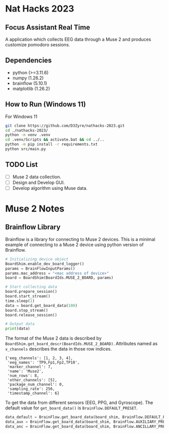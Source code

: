 # Nat Hacks 2023
## Focus Assistant Real Time 
A application which collects EEG data through a Muse 2 and produces customize pomodoro sessions.

## Dependencies
 + python (>=3.11.6)
 + numpy (1.26.2)
 + brainflow (5.10.1)
 + matplotlib (1.26.2)

## How to Run (Windows 11)
For Windows 11
```bash
git clone https://github.com/D3Zyre/nathacks-2023.git
cd ./nathacks-2023/
python -m venv .venv
cd .venv/Scripts && activate.bat && cd ../..
python -m pip install -r requirements.txt
python src/main.py
```

## TODO List
 + [ ] Muse 2 data collection.
 + [ ] Design and Develop GUI.
 + [ ] Develop algorithm using Muse data.

# Muse 2 Notes
## Brainflow Library

Brainflow is a library for connecting to Muse 2 devices. 
This is a minimal example of connecting to a Muse 2 device using python version of Brainflow.

```python
# Initializing device object
BoardShim.enable_dev_board_logger()
params = BrainFlowInputParams()
params.mac_address = "<mac address of device>"
board = BoardShim(BoardIds.MUSE_2_BOARD, params)

# Start collecting data
board.prepare_session()
board.start_stream()
time.sleep(1)
data = board.get_board_data(100)
board.stop_stream()
board.release_session()

# Output data
print(data)
```

The format of the Muse 2 data is described by `BoardShim.get_board_descr(BoardIds.MUSE_2_BOARD)`. Attributes named as `x_channels` describes the data in those row indices. 
```
{'eeg_channels': [1, 2, 3, 4],
 'eeg_names': 'TP9,Fp1,Fp2,TP10',
 'marker_channel': 7,
 'name': 'Muse2',
 'num_rows': 8,
 'other_channels': [5],
 'package_num_channel': 0,
 'sampling_rate': 256,
 'timestamp_channel': 6}
```

To get the data from different sensors (EEG, PPG, and Gyroscope). The default value for `get_board_data()` is `BrainFlow.DEFAULT_PRESET`.
```python
data_default = BrainFlow.get_board_data(board_shim, BrainFlow.DEFAULT_PRESET) # contains eeg data
data_aux = BrainFlow.get_board_data(board_shim, BrainFlow.AUXILIARY_PRESET) # contains accel and gyro data
data_anc = BrainFlow.get_board_data(board_shim, BrainFlow.ANCILLARY_PRESET) # contains ppg data
```